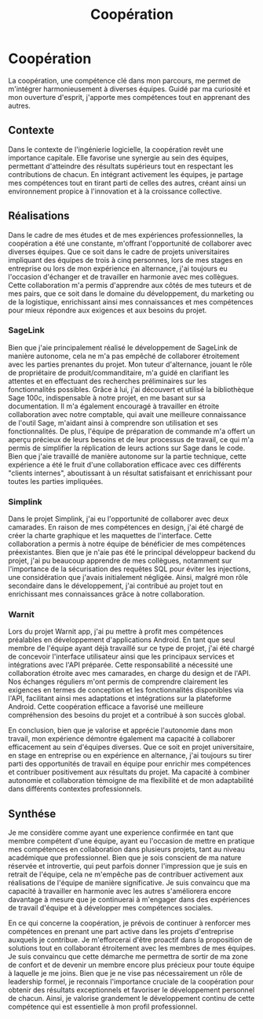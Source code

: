 ﻿---
layout: post
title:  "Coopération"
tags: confirmé
img: "/assets/images/skills/teamwork.webp"
---

# Coopération

<!-- BEGIN_EXCERPT -->
La coopération, une compétence clé dans mon parcours, me permet de m'intégrer harmonieusement à diverses équipes. Guidé par ma curiosité et mon ouverture d'esprit, j'apporte mes compétences tout en apprenant des autres.
<!-- END_EXCERPT -->

## Contexte

Dans le contexte de l'ingénierie logicielle, la coopération revêt une importance capitale. Elle favorise une synergie au sein des équipes, permettant d'atteindre des résultats supérieurs tout en respectant les contributions de chacun. En intégrant activement les équipes, je partage mes compétences tout en tirant parti de celles des autres, créant ainsi un environnement propice à l'innovation et à la croissance collective.

## Réalisations

Dans le cadre de mes études et de mes expériences professionnelles, la coopération a été une constante, m'offrant l'opportunité de collaborer avec diverses équipes. Que ce soit dans le cadre de projets universitaires impliquant des équipes de trois à cinq personnes, lors de mes stages en entreprise ou lors de mon expérience en alternance, j'ai toujours eu l'occasion d'échanger et de travailler en harmonie avec mes collègues. Cette collaboration m'a permis d'apprendre aux côtés de mes tuteurs et de mes pairs, que ce soit dans le domaine du développement, du marketing ou de la logistique, enrichissant ainsi mes connaissances et mes compétences pour mieux répondre aux exigences et aux besoins du projet.

### SageLink

Bien que j'aie principalement réalisé le développement de SageLink de manière autonome, cela ne m'a pas empêché de collaborer étroitement avec les parties prenantes du projet. Mon tuteur d'alternance, jouant le rôle de propriétaire de produit/commanditaire, m'a guidé en clarifiant les attentes et en effectuant des recherches préliminaires sur les fonctionnalités possibles. Grâce à lui, j'ai découvert et utilisé la bibliothèque Sage 100c, indispensable à notre projet, en me basant sur sa documentation. Il m'a également encouragé à travailler en étroite collaboration avec notre comptable, qui avait une meilleure connaissance de l'outil Sage, m'aidant ainsi à comprendre son utilisation et ses fonctionnalités. De plus, l'équipe de préparation de commande m'a offert un aperçu précieux de leurs besoins et de leur processus de travail, ce qui m'a permis de simplifier la réplication de leurs actions sur Sage dans le code. Bien que j'aie travaillé de manière autonome sur la partie technique, cette expérience a été le fruit d'une collaboration efficace avec ces différents "clients internes", aboutissant à un résultat satisfaisant et enrichissant pour toutes les parties impliquées.

### Simplink

Dans le projet Simplink, j'ai eu l'opportunité de collaborer avec deux camarades. En raison de mes compétences en design, j'ai été chargé de créer la charte graphique et les maquettes de l'interface. Cette collaboration a permis à notre équipe de bénéficier de mes compétences préexistantes. Bien que je n'aie pas été le principal développeur backend du projet, j'ai pu beaucoup apprendre de mes collègues, notamment sur l'importance de la sécurisation des requêtes SQL pour éviter les injections, une considération que j'avais initialement négligée. Ainsi, malgré mon rôle secondaire dans le développement, j'ai contribué au projet tout en enrichissant mes connaissances grâce à notre collaboration.

### Warnit

Lors du projet Warnit app, j'ai pu mettre à profit mes compétences préalables en développement d'applications Android. En tant que seul membre de l'équipe ayant déjà travaillé sur ce type de projet, j'ai été chargé de concevoir l'interface utilisateur ainsi que les principaux services et intégrations avec l'API préparée. Cette responsabilité a nécessité une collaboration étroite avec mes camarades, en charge du design et de l'API. Nos échanges réguliers m'ont permis de comprendre clairement les exigences en termes de conception et les fonctionnalités disponibles via l'API, facilitant ainsi mes adaptations et intégrations sur la plateforme Android. Cette coopération efficace a favorisé une meilleure compréhension des besoins du projet et a contribué à son succès global.

En conclusion, bien que je valorise et apprécie l'autonomie dans mon travail, mon expérience démontre également ma capacité à collaborer efficacement au sein d'équipes diverses. Que ce soit en projet universitaire, en stage en entreprise ou en expérience en alternance, j'ai toujours su tirer parti des opportunités de travail en équipe pour enrichir mes compétences et contribuer positivement aux résultats du projet. Ma capacité à combiner autonomie et collaboration témoigne de ma flexibilité et de mon adaptabilité dans différents contextes professionnels.

## Synthése

Je me considère comme ayant une experience confirmée en tant que membre compétent d'une équipe, ayant eu l'occasion de mettre en pratique mes compétences en collaboration dans plusieurs projets, tant au niveau académique que professionnel. Bien que je sois conscient de ma nature réservée et introvertie, qui peut parfois donner l'impression que je suis en retrait de l'équipe, cela ne m'empêche pas de contribuer activement aux réalisations de l'équipe de manière significative. Je suis convaincu que ma capacité à travailler en harmonie avec les autres s'améliorera encore davantage à mesure que je continuerai à m'engager dans des expériences de travail d'équipe et à développer mes compétences sociales.

En ce qui concerne la coopération, je prévois de continuer à renforcer mes compétences en prenant une part active dans les projets d'entreprise auxquels je contribue. Je m'efforcerai d'être proactif dans la proposition de solutions tout en collaborant étroitement avec les membres de mes équipes. Je suis convaincu que cette démarche me permettra de sortir de ma zone de confort et de devenir un membre encore plus précieux pour toute équipe à laquelle je me joins. Bien que je ne vise pas nécessairement un rôle de leadership formel, je reconnais l'importance cruciale de la coopération pour obtenir des résultats exceptionnels et favoriser le développement personnel de chacun. Ainsi, je valorise grandement le développement continu de cette compétence qui est essentielle à mon profil professionnel.